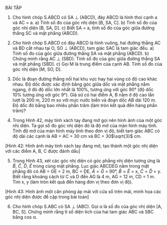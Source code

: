 BÀI TẬP

1. Cho hình chóp S.ABCD có SA ⊥ (ABCD), đáy ABCD là hình thoi cạnh a và AC = a.
   a) Tính số đo của góc nhị diện [B, SA, C].
   b) Tính số đo của góc nhị diện [B, SA, D].
   c) Biết SA = a, tính số đo của góc giữa đường thẳng SC và mặt phẳng (ABCD).

2. Cho hình chóp S.ABCD có đáy ABCD là hình vuông, hai đường thẳng AC và BD
   cắt nhau tại O, SO ⊥ (ABCD), tam giác SAC là tam giác đều.
   a) Tính số đo của góc giữa đường thẳng SA và mặt phẳng (ABCD).
   b) Chứng minh rằng AC ⊥ (SBD). Tính số đo của góc giữa đường thẳng SA và mặt
   phẳng (SBD).
   c) Gọi M là trung điểm của cạnh AB. Tính số đo của góc nhị diện [M, SO, D].

3. Dốc là đoạn đường thẳng nối hai khu vực hay hai vùng có độ cao khác nhau. Độ
   dốc được xác định bằng góc giữa dốc và mặt phẳng nằm ngang, ở đó độ dốc lớn
   nhất là 100%, tương ứng với góc 90° (độ dốc 10% tương ứng với góc 9°). Giả sử
   có hai điểm A, B nằm ở độ cao lần lượt là 200 m, 220 m so với mực nước biển và
   đoạn dốc AB dài 120 m. Độ dốc đó bằng bao nhiêu phần trăm (làm tròn kết quả đến
   hàng phần trăm)?

4. Trong Hình 42, máy tính xách tay đang mở gọi nên
   hình ảnh của một góc nhị diện. Ta gọi số đo góc
   nhị diện đó là độ mở của màn hình máy tính. Tính độ
   mở của màn hình máy tính theo đơn vị độ, biết tam
   giác ABC có độ dài các cạnh là AB = AC = 30 cm và
   BC = 30$\sqrt{3}$ cm.

[Hình 42: Hình ảnh máy tính xách tay đang mở, tạo thành một góc nhị diện với các điểm A, B, C được đánh dấu]

5. Trong Hình 43, xét các góc nhị diện có góc phẳng
   nhị diện tương ứng là $\hat{B}$, $\hat{C}$, $\hat{D}$, $\hat{E}$ trong cùng
   mặt phẳng. Lục giác ABCDEG nằm trong mặt phẳng
   đó có AB = GE = 2 m, BC = DE, $\hat{A} = \hat{G}$ = 90°,
   $\hat{B} = \hat{E}$ = x, $\hat{C} = \hat{D}$ = y. Biết rằng khoảng cách từ C
   và D đến AG là 4 m, AG = 12 m, CD = 1 m. Tìm x, y
   (làm tròn kết quả đến hàng đơn vị theo đơn vị độ).

[Hình 43: Hình ảnh một căn phòng áp mái với cửa sổ trên mái, minh họa các góc nhị diện được đề cập trong bài toán]

6. Cho hình chóp S.ABC có SA ⊥ (ABC). Gọi α là số đo của góc nhị diện [A, BC, S].
   Chứng minh rằng tỉ số diện tích của hai tam giác ABC và SBC bằng cos α.